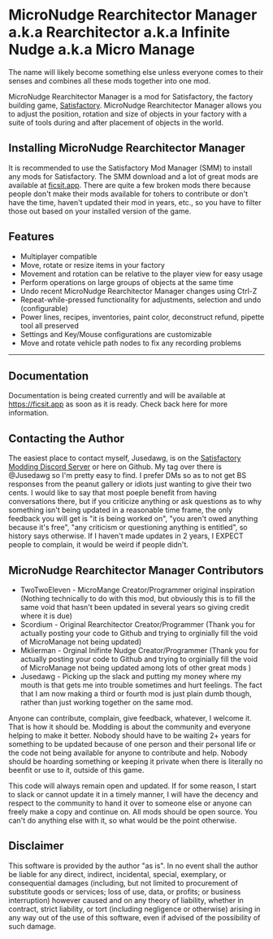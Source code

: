 # MicroNudge Rearchitector Manager a.k.a Rearchitector a.k.a Infinite Nudge a.k.a Micro Manage

The name will likely become something else unless everyone comes to their senses and combines all these mods together into one mod.

MicroNudge Rearchitector Manager is a mod for Satisfactory, the factory building game, [Satisfactory](https://satisfactory.gamepedia.com/Satisfactory_Wiki). MicroNudge Rearchitector Manager allows you to adjust the position, rotation and size of objects in your factory with a suite of tools during and after placement of objects in the world.

## Installing MicroNudge Rearchitector Manager

It is recommended to use the Satisfactory Mod Manager (SMM) to install any mods for Satisfactory.  The SMM download and a lot of great mods are available at [ficsit.app](https://ficsit.app/).  There are quite a few broken mods there because people don't make their mods available for tohers to contribute or don't have the time, haven't updated their mod in years, etc., so you have to filter those out based on your installed version of the game.

## Features

* Multiplayer compatible
* Move, rotate or resize items in your factory
* Movement and rotation can be relative to the player view for easy usage
* Perform operations on large groups of objects at the same time
* Undo recent MicroNudge Rearchitector Manager changes using Ctrl-Z
* Repeat-while-pressed functionality for adjustments, selection and undo (configurable)
* Power lines, recipes, inventories, paint color, deconstruct refund, pipette tool all preserved
* Settings and Key/Mouse configurations are customizable
* Move and rotate vehicle path nodes to fix any recording problems

---
## Documentation

Documentation is being created currently and will be available at https://ficsit.app as soon as it is ready.  Check back here for more information.

## Contacting the Author

The easiest place to contact myself, Jusedawg, is on the [Satisfactory Modding Discord Server](https://discord.gg/TShj39G) or here on Github.  My tag over there is @Jusedawg so I'm pretty easy to find.  I prefer DMs so as to not get BS responses from the peanut gallery or idiots just wanting to give their two cents.
I would like to say that most poeple benefit from having conversations there, but if you criticize anything or ask questions as to why something isn't being updated in a reasonable time frame, the only feedback you will get is "it is being worked on", "you aren't owed anything because it's free", "any criticism or questioning anything is entitled", so history says otherwise.  If I haven't made updates in 2 years, I EXPECT people to complain, it would be weird if people didn't.

## MicroNudge Rearchitector Manager Contributors

- TwoTwoEleven - MicroMange Creator/Programmer original inspiration (Nothing technically to do with this mod, but obviously this is to fill the same void that hasn't been updated in several years so giving credit where it is due)
- Scordium - Original Rearchitector Creator/Programmer (Thank you for actually posting your code to Github and trying to orginially fill the void of MicroManage not being updated)
- Mklierman - Orginal Inifinte Nudge Creator/Programmer (Thank you for actually posting your code to Github and trying to orginially fill the void of MicroManage not being updated among lots of other great mods )
- Jusedawg - Picking up the slack and putting my money where my mouth is that gets me into trouble sometimes and hurt feelings.  The fact that I am now making a third or fourth mod is just plain dumb though, rather than just working together on the same mod.

Anyone can contribute, complain, give feedback, whatever, I welcome it.  That is how it should be.  Modding is about the community and everyone helping to make it better.  Nobody should have to be waiting 2+ years for something to be updated because of one person and their personal life or the code not being available for anyone to contribute and help.  Nobody should be hoarding something or keeping it private when there is literally no beenfit or use to it, outside of this game.

This code will always remain open and updated.  If for some reason, I start to slack or cannot update it in a timely manner, I will have the decency and respect to the community to hand it over to someone else or anyone can freely make a copy and continue on.  All mods should be open source.  You can't do anything else with it, so what would be the point otherwise.

## Disclaimer

This software is provided by the author "as is". In no event shall the author be liable for any direct, indirect, incidental, special, exemplary, or consequential damages (including, but not limited to procurement of substitute goods or services; loss of use, data, or profits; or business interruption) however caused and on any 
theory of liability, whether in contract, strict liability, or tort (including negligence or otherwise) arising in any way out of the use of this software, even if advised of the possibility of such damage.

